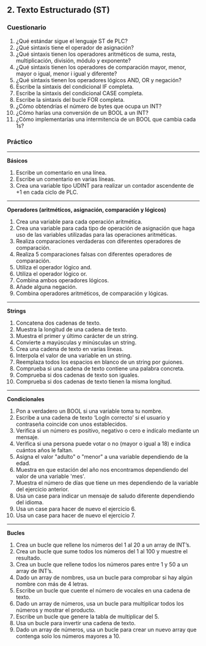 

## 2. Texto Estructurado (ST) ##
### Cuestionario ###
1. ¿Qué estándar sigue el lenguaje ST de PLC?
2. ¿Qué sintaxis tiene el operador de asignación?
3. ¿Qué sintaxis tienen los operadores aritméticos de suma, resta, multiplicación, división, módulo y exponente?
4. ¿Qué sintaxis tienen los operadores de comparación mayor, menor, mayor o igual, menor i igual y diferente?
5. ¿Qué sintaxis tienen los operadores lógicos AND, OR y negación? 
6. Escribe la sintaxis del condicional IF completa.
7. Escribe la sintaxis del condicional CASE completa.
8. Escribe la sintaxis del bucle FOR completa.
9. ¿Cómo obtendrías el número de bytes que ocupa un INT?
10.	¿Cómo harías una conversión de un BOOL a un INT?
11.	¿Cómo implementarías una intermitencia de un BOOL que cambia cada 1s?

### Práctico ###

*** 
**Básicos**
1.	Escribe un comentario en una línea.
2.	Escribe un comentario en varias líneas.
3.	Crea una variable tipo UDINT para realizar un contador ascendente de +1 en cada ciclo de PLC. 

***
**Operadores (aritméticos, asignación, comparación y lógicos)**
1.	Crea una variable para cada operación aritmética.
2.	Crea una variable para cada tipo de operación de asignación que haga uso de las variables utilizadas para las operaciones aritméticas.
3.	Realiza comparaciones verdaderas con diferentes operadores de comparación.
4.	Realiza 5 comparaciones falsas con diferentes operadores de comparación.
5.	Utiliza el operador lógico and.
6.	Utiliza el operador lógico or.
7.	Combina ambos operadores lógicos.
8.	Añade alguna negación.
9.	Combina operadores aritméticos, de comparación y lógicas.


***
**Strings**
1.	Concatena dos cadenas de texto.
2.	Muestra la longitud de una cadena de texto.
3.	Muestra el primer y último carácter de un string.
4.	Convierte a mayúsculas y minúsculas un string.
5.	Crea una cadena de texto en varias líneas.
6.	Interpola el valor de una variable en un string.
7.	Reemplaza todos los espacios en blanco de un string por guiones.
8.	Comprueba si una cadena de texto contiene una palabra concreta.
9.	Comprueba si dos cadenas de texto son iguales.
10.	Comprueba si dos cadenas de texto tienen la misma longitud.

***
**Condicionales**
1.	Pon a verdadero un BOOL si una variable toma tu nombre.
2.	Escribe a una cadena de texto ‘LogIn correcto’ si el usuario y contraseña coincide con unos establecidos.
3.	Verifica si un número es positivo, negativo o cero e indícalo mediante un mensaje. 
4.	Verifica si una persona puede votar o no (mayor o igual a 18) e indica cuántos años le faltan.
5.	Asigna el valor "adulto" o "menor" a una variable dependiendo de la edad. 
6.	Muestra en que estación del año nos encontramos dependiendo del valor de una variable 'mes'.
7.	Muestra el número de días que tiene un mes dependiendo de la variable del ejercicio anterior.
8.	Usa un case para indicar un mensaje de saludo diferente dependiendo del idioma.
9.	Usa un case para hacer de nuevo el ejercicio 6.
10.	Usa un case para hacer de nuevo el ejercicio 7.

***
**Bucles**
1.	Crea un bucle que rellene los números del 1 al 20 a un array de INT’s.
2.	Crea un bucle que sume todos los números del 1 al 100 y muestre el resultado.
3.	Crea un bucle que rellene todos los números pares entre 1 y 50 a un array de INT’s.
4.	Dado un array de nombres, usa un bucle para comprobar si hay algún nombre con más de 4 letras. 
5.	Escribe un bucle que cuente el número de vocales en una cadena de texto.
6.	Dado un array de números, usa un bucle para multiplicar todos los números y mostrar el producto.
7.	Escribe un bucle que genere la tabla de multiplicar del 5.
8.	Usa un bucle para invertir una cadena de texto.
9.	Dado un array de números, usa un bucle para crear un nuevo array que contenga solo los números mayores a 10.

